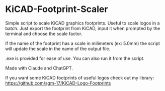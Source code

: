 # KiCAD-Footprint-Scaler
 Simple script to scale KiCAD graphics footprints. Useful to scale logos in a batch.
 Just export the footprint from KiCAD, input it when prompted by the terminal and choose the scale factor.

 If the name of the footprint has a scale in milimeters (ex: 5.0mm) the script will update the scale in the name of the output file.

 .exe is provided for ease of use. You can also run it from the script.

 Made with Claude and ChatGPT.


If you want some KiCAD footprints of useful logos check out my library: https://github.com/sgm-17/KiCAD-Logo-Footprints
